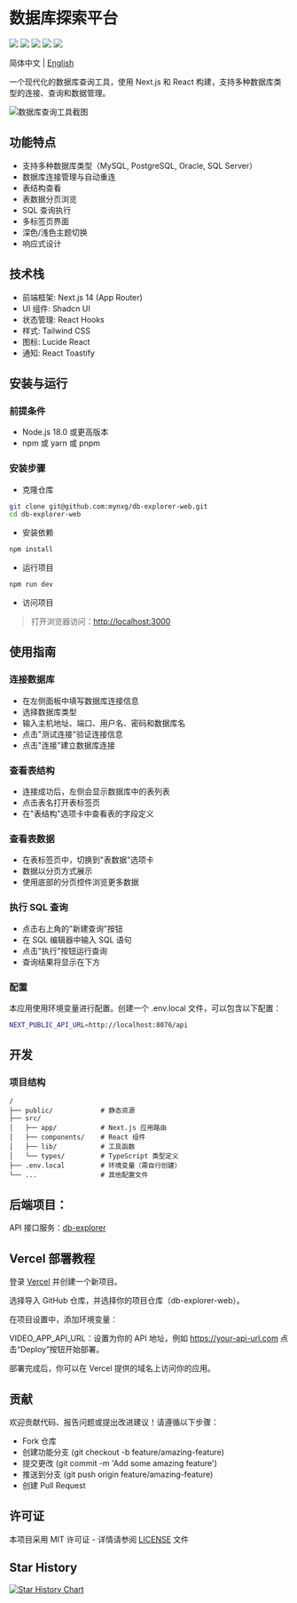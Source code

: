 # 数据库探索平台

[![](https://img.shields.io/github/stars/mynxg/db-explorer-web)](https://github.com/mynxg/db-explorer-web/stargazers)
[![](https://img.shields.io/github/issues/mynxg/db-explorer-web)](https://github.com/mynxg/db-explorer-web/issues)
[![](https://img.shields.io/github/issues-closed/mynxg/db-explorer-web)](https://github.com/mynxg/db-explorer-web/issues?q=is%3Aissue+is%3Aclosed)
[![](https://img.shields.io/github/issues-pr/mynxg/db-explorer-web)](https://github.com/mynxg/db-explorer-web/pulls)
[![](https://img.shields.io/github/issues-pr-closed/mynxg/db-explorer-web)](https://github.com/mynxg/db-explorer-web/pulls?q=is%3Apr+is%3Aclosed)


简体中文 | [English](README-EN.md)



一个现代化的数据库查询工具，使用 Next.js 和 React 构建，支持多种数据库类型的连接、查询和数据管理。


![数据库查询工具截图](screenshot.png)


## 功能特点

- 支持多种数据库类型（MySQL, PostgreSQL, Oracle, SQL Server）
- 数据库连接管理与自动重连
- 表结构查看
- 表数据分页浏览
- SQL 查询执行
- 多标签页界面
- 深色/浅色主题切换
- 响应式设计


## 技术栈

- 前端框架: Next.js 14 (App Router)
- UI 组件: Shadcn UI
- 状态管理: React Hooks
- 样式: Tailwind CSS
- 图标: Lucide React
- 通知: React Toastify


## 安装与运行

### 前提条件

- Node.js 18.0 或更高版本
- npm 或 yarn 或 pnpm

### 安装步骤

- 克隆仓库

```bash
git clone git@github.com:mynxg/db-explorer-web.git
cd db-explorer-web
```

- 安装依赖

```bash
npm install
```

- 运行项目  

```bash
npm run dev
```

- 访问项目
>打开浏览器访问：[http://localhost:3000](http://localhost:3000)


## 使用指南

### 连接数据库

- 在左侧面板中填写数据库连接信息
- 选择数据库类型
- 输入主机地址、端口、用户名、密码和数据库名
- 点击"测试连接"验证连接信息
- 点击"连接"建立数据库连接

### 查看表结构
- 连接成功后，左侧会显示数据库中的表列表
- 点击表名打开表标签页
- 在"表结构"选项卡中查看表的字段定义

### 查看表数据
- 在表标签页中，切换到"表数据"选项卡
- 数据以分页方式展示
- 使用底部的分页控件浏览更多数据

### 执行 SQL 查询
- 点击右上角的"新建查询"按钮
- 在 SQL 编辑器中输入 SQL 语句
- 点击"执行"按钮运行查询
- 查询结果将显示在下方

### 配置
本应用使用环境变量进行配置。创建一个 .env.local 文件，可以包含以下配置：

```bash
NEXT_PUBLIC_API_URL=http://localhost:8076/api
```


## 开发

### 项目结构

```
/
├── public/            # 静态资源
├── src/
│   ├── app/           # Next.js 应用路由
│   ├── components/    # React 组件
│   ├── lib/           # 工具函数
│   └── types/         # TypeScript 类型定义
├── .env.local         # 环境变量（需自行创建）
└── ...                # 其他配置文件
```




## 后端项目：

API 接口服务：[db-explorer](git@github.com:mynxg/db-explorer.git)


## Vercel 部署教程
登录 [Vercel](https://vercel.com/) 并创建一个新项目。

选择导入 GitHub 仓库，并选择你的项目仓库（db-explorer-web）。

在项目设置中，添加环境变量：

VIDEO_APP_API_URL：设置为你的 API 地址，例如 https://your-api-url.com
点击“Deploy”按钮开始部署。

部署完成后，你可以在 Vercel 提供的域名上访问你的应用。


## 贡献

欢迎贡献代码、报告问题或提出改进建议！请遵循以下步骤：
- Fork 仓库
- 创建功能分支 (git checkout -b feature/amazing-feature)
- 提交更改 (git commit -m 'Add some amazing feature')
- 推送到分支 (git push origin feature/amazing-feature)
- 创建 Pull Request


## 许可证

本项目采用 MIT 许可证 - 详情请参阅 [LICENSE](LICENSE) 文件

## Star History

[![Star History Chart](https://api.star-history.com/svg?repos=mynxg/db-explorer-web&type=Date)](https://star-history.com/#mynxg/db-explorer-web&Date)


